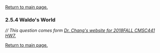 <a href="../README.md#2.5.4">Return to main page.</a>

### 2.5.4 Waldo's World

<i>// This question comes form <a href="https://www.csee.umbc.edu/~chang/cs441/hw/hw7.shtml">Dr. Chang's website for 2018FALL CMSC441 HW7. </a> </i>



<a href="../README.md#2.5.4">Return to main page.</a>
